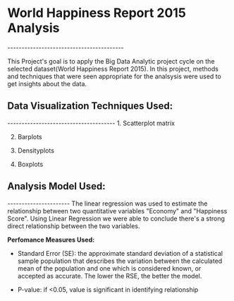 <h1> World Happiness Report 2015 Analysis </h1>
-----------------------------------------

This Project's goal is to apply the Big Data Analytic project cycle on the selected dataset(World Happiness Report 2015). In this project, methods and techniques that were seen appropriate for the analsysis were used to get insights about the data. 

<h2> Data Visualization Techniques Used: </h2>
--------------------------------------
1. Scatterplot matrix

2. Barplots

3. Densityplots

4. Boxplots


<h2> Analysis Model Used: </h2> 
----------------------
The linear regression was used to estimate the relationship between two quantitative variables "Economy" and "Happiness Score". Using Linear Regression we were able to conclude there's a strong direct relationship between the two variables.


<b>Perfomance Measures Used:</b>

- Standard Error (SE): the approximate standard deviation of a statistical sample population that  describes the variation between the calculated mean of the population and one which is considered known, or accepted as accurate. The lower the RSE, the better the model.

- P-value: if <0.05, value is significant in identifying relationship
